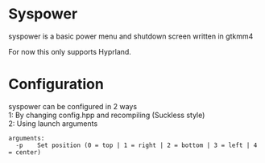 # Syspower
syspower is a basic power menu and shutdown screen written in gtkmm4<br>

For now this only supports Hyprland.

# Configuration
syspower can be configured in 2 ways<br>
1: By changing config.hpp and recompiling (Suckless style)<br>
2: Using launch arguments<br>
```
arguments:
  -p	Set position (0 = top | 1 = right | 2 = bottom | 3 = left | 4 = center)
```
